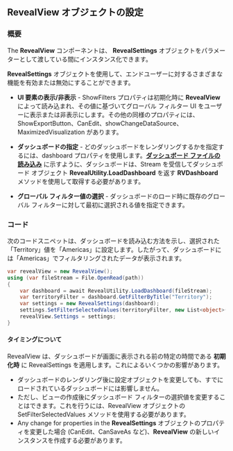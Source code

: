 ## RevealView オブジェクトの設定

### 概要

The __RevealView__ コンポーネントは、 __RevealSettings__ オブジェクトをパラメーターとして渡している間にインスタンス化できます。

 __RevealSettings__ オブジェクトを使用して、エンドユーザーに対するさまざまな機能を有効または無効にすることができます。
  - **UI 要素の表示/非表示** - ShowFilters プロパティは初期化時に __RevealView__ によって読み込まれ、その値に基づいてグローバル フィルター UI をユーザーに表示または非表示にします。その他の同様のプロパティには、ShowExportButton、CanEdit、showChangeDataSource、MaximizedVisualization があります。

  - **ダッシュボードの指定** - どのダッシュボードをレンダリングするかを指定するには、dashboard プロパティを使用します。[**ダッシュボード ファイルの読み込み**](loading-dashboards.md) に示すように、ダッシュボードは、Stream を受信して​​ダッシュボード オブジェクト __RevealUtility.LoadDashboard__ を返す **RVDashboard** メソッドを使用して取得する必要があります。

  - **グローバル フィルター値の選択** - ダッシュボードのロード時に既存のグローバル フィルターに対して最初に選択される値を指定できます。

### コード

次のコードスニペットは、ダッシュボードを読み込む方法を示し、選択された「Territory」値を「Americas」に設定します。したがって、ダッシュボードには「Americas」でフィルタリングされたデータが表示されます。

``` csharp
var revealView = new RevealView();
using (var fileStream = File.OpenRead(path))
{
    var dashboard = await RevealUtility.LoadDashboard(fileStream);
    var territoryFilter = dashboard.GetFilterByTitle("Territory");
    var settings = new RevealSettings(dashboard);
    settings.SetFilterSelectedValues(territoryFilter, new List<object>() { "Americas" });
    revealView.Settings = settings;
}
```

#### タイミングについて

RevealView は、ダッシュボードが画面に表示される前の特定の時間である **初期化時** に RevealSettings を適用します。これによるいくつかの影響があります。

  - ダッシュボードのレンダリング後に設定オブジェクトを変更しても、すでにロードされているダッシュボードには影響しません。
  - ただし、ビューの作成後にダッシュボード フィルターの選択値を変更することはできます。これを行うには、RevealView オブジェクトの SetFilterSelectedValues メソッドを使用する必要があります。
  - Any change for properties in the __RevealSettings__ オブジェクトのプロパティを変更した場合 (CanEdit、CanSaveAs など)、__RevealView__ の新しいインスタンスを作成する必要があります。

